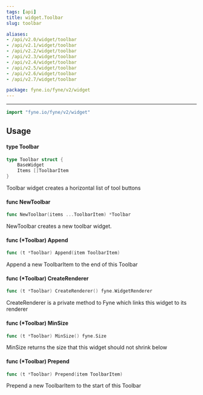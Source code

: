 ```yaml
---
tags: [api]
title: widget.Toolbar
slug: toolbar

aliases:
- /api/v2.0/widget/toolbar
- /api/v2.1/widget/toolbar
- /api/v2.2/widget/toolbar
- /api/v2.3/widget/toolbar
- /api/v2.4/widget/toolbar
- /api/v2.5/widget/toolbar
- /api/v2.6/widget/toolbar
- /api/v2.7/widget/toolbar

package: fyne.io/fyne/v2/widget
---
```



---
```go
import "fyne.io/fyne/v2/widget"
```

## Usage

#### type Toolbar

```go
type Toolbar struct {
	BaseWidget
	Items []ToolbarItem
}
```

Toolbar widget creates a horizontal list of tool buttons

#### func  NewToolbar

```go
func NewToolbar(items ...ToolbarItem) *Toolbar
```
NewToolbar creates a new toolbar widget.

#### func (*Toolbar) Append

```go
func (t *Toolbar) Append(item ToolbarItem)
```
Append a new ToolbarItem to the end of this Toolbar

#### func (*Toolbar) CreateRenderer

```go
func (t *Toolbar) CreateRenderer() fyne.WidgetRenderer
```
CreateRenderer is a private method to Fyne which links this widget to its renderer

#### func (*Toolbar) MinSize

```go
func (t *Toolbar) MinSize() fyne.Size
```
MinSize returns the size that this widget should not shrink below

#### func (*Toolbar) Prepend

```go
func (t *Toolbar) Prepend(item ToolbarItem)
```
Prepend a new ToolbarItem to the start of this Toolbar
